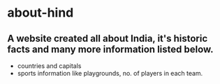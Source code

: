 # about-hind
## A website created all about India, it's historic facts and many more information listed below. 

- countries and capitals
- sports information like playgrounds, no. of players in each team. 
